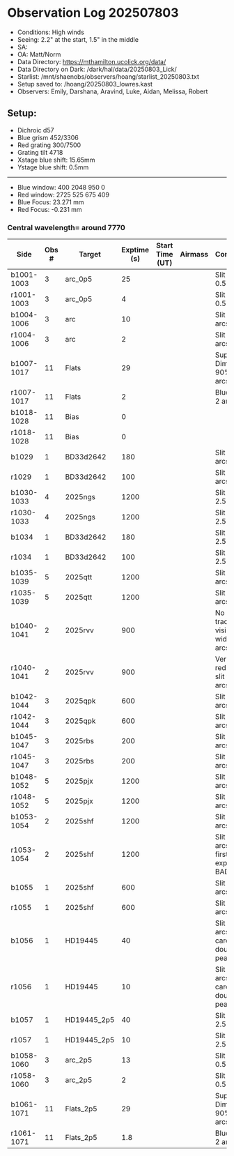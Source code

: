 # Observation Log 202507803

* Conditions: High winds
* Seeing: 2.2" at the start, 1.5" in the middle
* SA: 
* OA: Matt/Norm
* Data Directory: https://mthamilton.ucolick.org/data/
* Data Directory on Dark: /dark/hal/data/20250803_Lick/
* Starlist: /mnt/shaenobs/observers/hoang/starlist_20250803.txt
* Setup saved to: /hoang/20250803_lowres.kast
* Observers: Emily, Darshana, Aravind, Luke, Aidan, Melissa, Robert

## Setup: 

* Dichroic d57
* Blue grism 452/3306
* Red grating 300/7500
* Grating tilt 4718
* Xstage blue shift: 15.65mm
* Ystage blue shift: 0.5mm
----------------------------
* Blue window: 400 2048 950 0
* Red window: 2725 525 675 409
* Blue Focus: 23.271 mm
* Red Focus: -0.231 mm

### Central wavelength= around 7770


| Side | Obs #     | Target    | Exptime (s) | Start Time (UT) | Airmass | Comments                                                   |
|------|-----------|-----------|-------------|-----------------|---------|------------------------------------------------------------|
|b1001-1003|3|arc_0p5 |25| ||Slit width 0.5 arcsec |
|r1001-1003|3|arc_0p5     |4| ||Slit width 0.5 arcsec |
|b1004-1006|3|arc     |10| ||Slit width 2 arcsec|
|r1004-1006|3|arc     |2| ||Slit width 2 arcsec|
|b1007-1017|11|Flats           |29| ||Super Blue Dimmer at 90% 2 arcsec|
|r1007-1017|11|Flats           |2| ||Blue Lamp 2 arcsec|
|b1018-1028|11|Bias            |0| |||
|r1018-1028|11|Bias            |0| |||
|b1029|1|BD33d2642              |180| ||Slit width 2 arcsec|
|r1029|1|BD33d2642              |100| ||Slit width 2 arcsec|
|b1030-1033|4|2025ngs         |1200| ||Slit width 2.5 arcsec|
|r1030-1033|4|2025ngs          |1200| ||Slit width 2.5 arcsec|
|b1034|1|BD33d2642              |180| ||Slit width 2.5 arcsec|
|r1034|1|BD33d2642              |100| ||Slit width 2.5 arcsec|
|b1035-1039|5|2025qtt         |1200| ||Slit width 2 arcsec|
|r1035-1039|5|2025qtt          |1200| ||Slit width 2 arcsec|
|b1040-1041|2|2025rvv         |900| ||No blue trace visible, slit width 2 arcsec|
|r1040-1041|2|2025rvv          |900| ||Very faint red trace, slit width 2 arcsec|
|b1042-1044|3|2025qpk         |600| ||Slit width 2 arcsec|
|r1042-1044|3|2025qpk          |600| ||Slit width 2 arcsec|
|b1045-1047|3|2025rbs         |200| ||Slit width 2 arcsec|
|r1045-1047|3|2025rbs          |200| ||Slit width 2 arcsec|
|b1048-1052|5|2025pjx         |1200| ||Slit width 2 arcsec|
|r1048-1052|5|2025pjx          |1200| ||Slit width 2 arcsec|
|b1053-1054|2|2025shf         |1200| ||Slit width 2 arcsec|
|r1053-1054|2|2025shf          |1200| ||Slit width 2 arcsec, first exposure BAD|
|b1055|1|2025shf         |600| ||Slit width 2 arcsec|
|r1055|1|2025shf          |600| ||Slit width 2 arcsec|
|b1056|1|HD19445          |40| ||Slit width 2 arcsec, be careful of double peak|
|r1056|1|HD19445           |10| ||Slit width 2 arcsec, be careful of double peak|
|b1057|1|HD19445_2p5          |40| ||Slit width 2.5 arcsec|
|r1057|1|HD19445_2p5           |10| ||Slit width 2.5 arcsec|
|b1058-1060|3|arc_2p5 |13| ||Slit width 0.5 arcsec |
|r1058-1060|3|arc_2p5     |2| ||Slit width 0.5 arcsec |
|b1061-1071|11|Flats_2p5           |29| ||Super Blue Dimmer at 90% 2 arcsec|
|r1061-1071|11|Flats_2p5           |1.8| ||Blue Lamp 2 arcsec|
